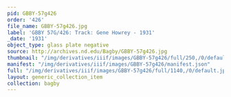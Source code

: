```yaml
---
pid: GBBY-57g426
order: '426'
file_name: GBBY-57g426.jpg
label: 'GBBY 57G/426: Track: Gene Howrey - 1931'
_date: '1931'
object_type: glass plate negative
source: http://archives.nd.edu/Bagby/GBBY-57g426.jpg
thumbnail: "/img/derivatives/iiif/images/GBBY-57g426/full/250,/0/default.jpg"
manifest: "/img/derivatives/iiif/images/GBBY-57g426/manifest.json"
full: "/img/derivatives/iiif/images/GBBY-57g426/full/1140,/0/default.jpg"
layout: generic_collection_item
collection: bagby
---
```

